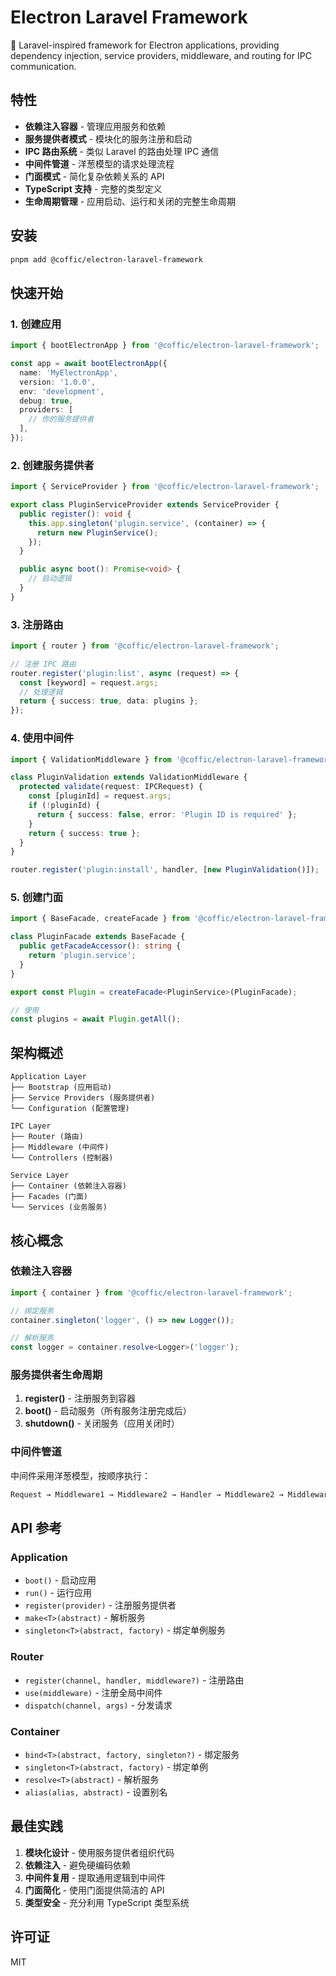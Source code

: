 # Electron Laravel Framework

🍋 Laravel-inspired framework for Electron applications, providing dependency injection, service providers, middleware, and routing for IPC communication.

## 特性

- **依赖注入容器** - 管理应用服务和依赖
- **服务提供者模式** - 模块化的服务注册和启动
- **IPC 路由系统** - 类似 Laravel 的路由处理 IPC 通信
- **中间件管道** - 洋葱模型的请求处理流程
- **门面模式** - 简化复杂依赖关系的 API
- **TypeScript 支持** - 完整的类型定义
- **生命周期管理** - 应用启动、运行和关闭的完整生命周期

## 安装

```bash
pnpm add @coffic/electron-laravel-framework
```

## 快速开始

### 1. 创建应用

```typescript
import { bootElectronApp } from '@coffic/electron-laravel-framework';

const app = await bootElectronApp({
  name: 'MyElectronApp',
  version: '1.0.0',
  env: 'development',
  debug: true,
  providers: [
    // 你的服务提供者
  ],
});
```

### 2. 创建服务提供者

```typescript
import { ServiceProvider } from '@coffic/electron-laravel-framework';

export class PluginServiceProvider extends ServiceProvider {
  public register(): void {
    this.app.singleton('plugin.service', (container) => {
      return new PluginService();
    });
  }

  public async boot(): Promise<void> {
    // 启动逻辑
  }
}
```

### 3. 注册路由

```typescript
import { router } from '@coffic/electron-laravel-framework';

// 注册 IPC 路由
router.register('plugin:list', async (request) => {
  const [keyword] = request.args;
  // 处理逻辑
  return { success: true, data: plugins };
});
```

### 4. 使用中间件

```typescript
import { ValidationMiddleware } from '@coffic/electron-laravel-framework';

class PluginValidation extends ValidationMiddleware {
  protected validate(request: IPCRequest) {
    const [pluginId] = request.args;
    if (!pluginId) {
      return { success: false, error: 'Plugin ID is required' };
    }
    return { success: true };
  }
}

router.register('plugin:install', handler, [new PluginValidation()]);
```

### 5. 创建门面

```typescript
import { BaseFacade, createFacade } from '@coffic/electron-laravel-framework';

class PluginFacade extends BaseFacade {
  public getFacadeAccessor(): string {
    return 'plugin.service';
  }
}

export const Plugin = createFacade<PluginService>(PluginFacade);

// 使用
const plugins = await Plugin.getAll();
```

## 架构概述

```
Application Layer
├── Bootstrap (应用启动)
├── Service Providers (服务提供者)
└── Configuration (配置管理)

IPC Layer
├── Router (路由)
├── Middleware (中间件)
└── Controllers (控制器)

Service Layer
├── Container (依赖注入容器)
├── Facades (门面)
└── Services (业务服务)
```

## 核心概念

### 依赖注入容器

```typescript
import { container } from '@coffic/electron-laravel-framework';

// 绑定服务
container.singleton('logger', () => new Logger());

// 解析服务
const logger = container.resolve<Logger>('logger');
```

### 服务提供者生命周期

1. **register()** - 注册服务到容器
2. **boot()** - 启动服务（所有服务注册完成后）
3. **shutdown()** - 关闭服务（应用关闭时）

### 中间件管道

中间件采用洋葱模型，按顺序执行：

```typescript
Request → Middleware1 → Middleware2 → Handler → Middleware2 → Middleware1 → Response
```

## API 参考

### Application

- `boot()` - 启动应用
- `run()` - 运行应用
- `register(provider)` - 注册服务提供者
- `make<T>(abstract)` - 解析服务
- `singleton<T>(abstract, factory)` - 绑定单例服务

### Router

- `register(channel, handler, middleware?)` - 注册路由
- `use(middleware)` - 注册全局中间件
- `dispatch(channel, args)` - 分发请求

### Container

- `bind<T>(abstract, factory, singleton?)` - 绑定服务
- `singleton<T>(abstract, factory)` - 绑定单例
- `resolve<T>(abstract)` - 解析服务
- `alias(alias, abstract)` - 设置别名

## 最佳实践

1. **模块化设计** - 使用服务提供者组织代码
2. **依赖注入** - 避免硬编码依赖
3. **中间件复用** - 提取通用逻辑到中间件
4. **门面简化** - 使用门面提供简洁的 API
5. **类型安全** - 充分利用 TypeScript 类型系统

## 许可证

MIT
